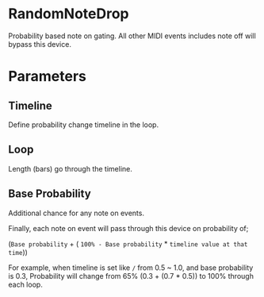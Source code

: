 # RandomNoteDrop

Probability based note on gating.
All other MIDI events includes note off will bypass this device.

# Parameters

## Timeline

Define probability change timeline in the loop.

## Loop

Length (bars) go through the timeline.

## Base Probability

Additional chance for any note on events.

Finally, each note on event will pass through this device on probability of;

  (`Base probability` + ( `100% - Base probability` * `timeline value at that time`))

For example, when timeline is set like `/` from 0.5 ~ 1.0, and base probability is 0.3, Probability will change from 65% (0.3 + (0.7 * 0.5)) to 100% through each loop.
